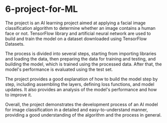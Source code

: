 # 6-project-for-ML

The project is an AI learning project aimed at applying a facial image classification algorithm to determine whether an image contains a human face or not. TensorFlow library and artificial neural network are used to build and train the model on a dataset downloaded using TensorFlow Datasets.

The process is divided into several steps, starting from importing libraries and loading the data, then preparing the data for training and testing, and building the model, which is trained using the processed data. After that, the model's performance is evaluated using the test set.

The project provides a good explanation of how to build the model step by step, including assembling the layers, defining loss functions, and model updates. It also provides an analysis of the model's performance and how to improve it.

Overall, the project demonstrates the development process of an AI model for image classification in a detailed and easy-to-understand manner, providing a good understanding of the algorithm and the process in general.

